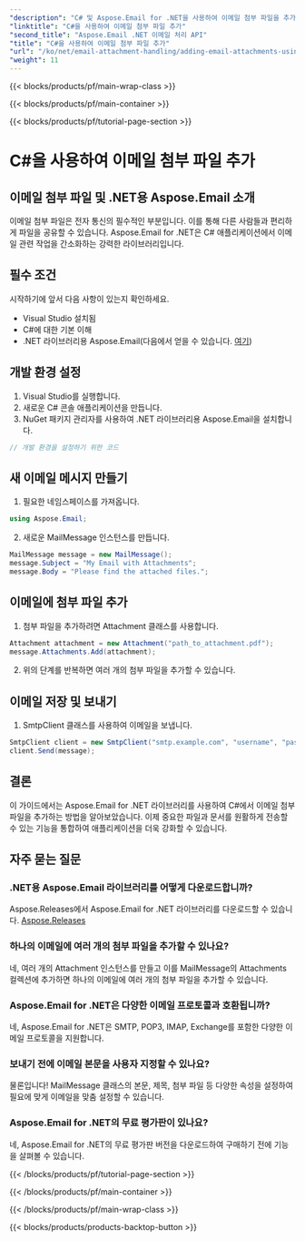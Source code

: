 ```yaml
---
"description": "C# 및 Aspose.Email for .NET을 사용하여 이메일 첨부 파일을 추가하는 방법을 알아보세요. 원활한 통합을 위한 코드 예제가 포함된 단계별 가이드입니다."
"linktitle": "C#을 사용하여 이메일 첨부 파일 추가"
"second_title": "Aspose.Email .NET 이메일 처리 API"
"title": "C#을 사용하여 이메일 첨부 파일 추가"
"url": "/ko/net/email-attachment-handling/adding-email-attachments-using-csharp/"
"weight": 11
---
```


{{< blocks/products/pf/main-wrap-class >}}

{{< blocks/products/pf/main-container >}}

{{< blocks/products/pf/tutorial-page-section >}}

# C#을 사용하여 이메일 첨부 파일 추가


## 이메일 첨부 파일 및 .NET용 Aspose.Email 소개

이메일 첨부 파일은 전자 통신의 필수적인 부분입니다. 이를 통해 다른 사람들과 편리하게 파일을 공유할 수 있습니다. Aspose.Email for .NET은 C# 애플리케이션에서 이메일 관련 작업을 간소화하는 강력한 라이브러리입니다.

## 필수 조건

시작하기에 앞서 다음 사항이 있는지 확인하세요.

- Visual Studio 설치됨
- C#에 대한 기본 이해
- .NET 라이브러리용 Aspose.Email(다음에서 얻을 수 있습니다. [여기](https://products.aspose.com/email/net))

## 개발 환경 설정

1. Visual Studio를 실행합니다.
2. 새로운 C# 콘솔 애플리케이션을 만듭니다.
3. NuGet 패키지 관리자를 사용하여 .NET 라이브러리용 Aspose.Email을 설치합니다.

```csharp
// 개발 환경을 설정하기 위한 코드
```

## 새 이메일 메시지 만들기

1. 필요한 네임스페이스를 가져옵니다.

```csharp
using Aspose.Email;

```

2. 새로운 MailMessage 인스턴스를 만듭니다.

```csharp
MailMessage message = new MailMessage();
message.Subject = "My Email with Attachments";
message.Body = "Please find the attached files.";
```

## 이메일에 첨부 파일 추가

1. 첨부 파일을 추가하려면 Attachment 클래스를 사용합니다.

```csharp
Attachment attachment = new Attachment("path_to_attachment.pdf");
message.Attachments.Add(attachment);
```

2. 위의 단계를 반복하면 여러 개의 첨부 파일을 추가할 수 있습니다.

## 이메일 저장 및 보내기

1. SmtpClient 클래스를 사용하여 이메일을 보냅니다.

```csharp
SmtpClient client = new SmtpClient("smtp.example.com", "username", "password");
client.Send(message);
```

## 결론

이 가이드에서는 Aspose.Email for .NET 라이브러리를 사용하여 C#에서 이메일 첨부 파일을 추가하는 방법을 알아보았습니다. 이제 중요한 파일과 문서를 원활하게 전송할 수 있는 기능을 통합하여 애플리케이션을 더욱 강화할 수 있습니다.

## 자주 묻는 질문

### .NET용 Aspose.Email 라이브러리를 어떻게 다운로드합니까?

Aspose.Releases에서 Aspose.Email for .NET 라이브러리를 다운로드할 수 있습니다. [Aspose.Releases](https://releases.aspose.com/email/net/)

### 하나의 이메일에 여러 개의 첨부 파일을 추가할 수 있나요?

네, 여러 개의 Attachment 인스턴스를 만들고 이를 MailMessage의 Attachments 컬렉션에 추가하면 하나의 이메일에 여러 개의 첨부 파일을 추가할 수 있습니다.

### Aspose.Email for .NET은 다양한 이메일 프로토콜과 호환됩니까?

네, Aspose.Email for .NET은 SMTP, POP3, IMAP, Exchange를 포함한 다양한 이메일 프로토콜을 지원합니다.

### 보내기 전에 이메일 본문을 사용자 지정할 수 있나요?

물론입니다! MailMessage 클래스의 본문, 제목, 첨부 파일 등 다양한 속성을 설정하여 필요에 맞게 이메일을 맞춤 설정할 수 있습니다.

### Aspose.Email for .NET의 무료 평가판이 있나요?

네, Aspose.Email for .NET의 무료 평가판 버전을 다운로드하여 구매하기 전에 기능을 살펴볼 수 있습니다.

{{< /blocks/products/pf/tutorial-page-section >}}

{{< /blocks/products/pf/main-container >}}

{{< /blocks/products/pf/main-wrap-class >}}

{{< blocks/products/products-backtop-button >}}